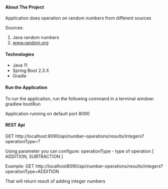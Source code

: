 
#### About The Project

Application does operation on random numbers from different sources

Sources:
1. Java random numbers
2. www.random.org

#### Technologies
- Java 11
- Spring Boot 2.3.X
- Gradle
    
#### Run the Application

To run the application, run the following command in a terminal window:
gradlew bootRun

Application running on default port 8090

#### REST Api
GET http://localhost:8090/api/number-operations/results/integers?operationType=?

Using parameter you can configure:
operationType - type of operation [ ADDITION, SUBTRACTION ]

Example:
GET http://localhost8090/api/number-operations/results/integers?operationType=ADDITION

That will return result of adding integer numbers
